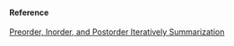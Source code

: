 



#### Reference
[Preorder, Inorder, and Postorder Iteratively Summarization](https://leetcode.com/problems/binary-tree-postorder-traversal/solutions/45551/preorder-inorder-and-postorder-iteratively-summarization/)